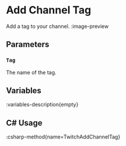 # Add Channel Tag
Add a tag to your channel.
:image-preview

## Parameters
### `Tag`
The name of the tag.

## Variables
:variables-description{empty}

## C# Usage
:csharp-method{name=TwitchAddChannelTag}